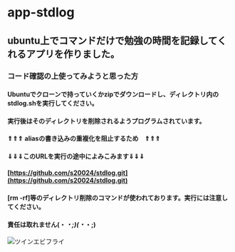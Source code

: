 # app-stdlog
## ubuntu上でコマンドだけで勉強の時間を記録してくれるアプリを作りました。



### コード確認の上使ってみようと思った方
#### Ubuntuでクローンで持っていくかzipでダウンロードし、ディレクトリ内のstdlog.shを実行してください。
#### 実行後はそのディレクトリを削除されるようプログラムされています。
#### ⇑⇑⇑  **aliasの書き込みの重複化を阻止するため**　⇑⇑⇑



#### ⇓⇓⇓このURLを実行の途中によみこみます⇓⇓⇓
#### [https://github.com/s20024/stdlog.git](https://github.com/s20024/stdlog.git)

#### **[rm -rf]**等の**ディレクトリ削除のコマンド**が使われております。実行には注意してください。
#### **責任は取れません**(・_・;)(・_・;)


![ツインエビフライ](https://stamp.archsted.com/storage/stamps/jnzFfrvEmosS8bHNtGDUNR3zd4QteDokSF6z5N0O.jpeg "sample")
